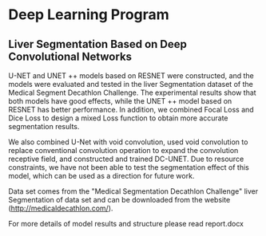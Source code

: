 # Deep Learning Program
## Liver Segmentation Based on Deep Convolutional Networks

U-NET and UNET ++ models based on RESNET were constructed, and the models were evaluated and tested in the liver Segmentation dataset of the Medical Segment Decathlon Challenge. The experimental results show that both models have good effects, while the UNET ++ model based on RESNET has better performance. In addition, we combined Focal Loss and Dice Loss to design a mixed Loss function to obtain more accurate segmentation results.

We also combined U-Net with void convolution, used void convolution to replace conventional convolution operation to expand the convolution receptive field, and constructed and trained DC-UNET. Due to resource constraints, we have not been able to test the segmentation effect of this model, which can be used as a direction for future work.

Data set comes from the "Medical Segmentation Decathlon Challenge" liver Segmentation of data set and can be downloaded from the website (http://medicaldecathlon.com/).

For more details of model results and structure please read report.docx
